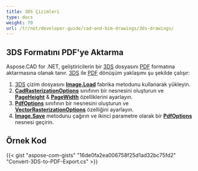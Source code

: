 ```yaml
---
title: 3DS Çizimleri
type: docs
weight: 70
url: /tr/net/developer-guide/cad-and-bim-drawings/3ds-drawings/
---
```


## **3DS Formatını PDF'ye Aktarma**

Aspose.CAD for .NET, geliştiricilerin bir [3DS](https://docs.fileformat.com/3d/3ds/) dosyasını [PDF](https://docs.fileformat.com/pdf/) formatına aktarmasına olanak tanır. [3DS](https://docs.fileformat.com/3d/3ds/) ile [PDF](https://docs.fileformat.com/pdf/) dönüşüm yaklaşımı şu şekilde çalışır:

1. [3DS](https://docs.fileformat.com/3d/3ds/) çizim dosyasını [**Image.Load**](https://reference.aspose.com/cad/net/aspose.cad.image/load/methods/2) fabrika metodunu kullanarak yükleyin.
1. [**CadRasterizationOptions**](https://reference.aspose.com/cad/net/aspose.cad.imageoptions/cadrasterizationoptions) sınıfının bir nesnesini oluşturun ve [**PageHeight**](https://reference.aspose.com/cad/net/aspose.cad.imageoptions/vectorrasterizationoptions/properties/pageheight) & [**PageWidth**](https://reference.aspose.com/cad/net/aspose.cad.imageoptions/vectorrasterizationoptions/properties/pagewidth) özelliklerini ayarlayın.
1. [**PdfOptions**](https://reference.aspose.com/cad/net/aspose.cad.imageoptions/pdfoptions) sınıfının bir nesnesini oluşturun ve [**VectorRasterizationOptions**](https://reference.aspose.com/cad/net/aspose.cad.imageoptions/vectorrasterizationoptions) özelliğini ayarlayın.
1. [**Image.Save**](https://reference.aspose.com/cad/net/aspose.cad/image/methods/save/index) metodunu çağırın ve ikinci parametre olarak bir [**PdfOptions**](https://reference.aspose.com/cad/net/aspose.cad.imageoptions/pdfoptions) nesnesi geçirin.

## Örnek Kod

{{< gist "aspose-com-gists" "16de0fa2ea006758f25d1ad32bc75fd2" "Convert-3DS-to-PDF-Export.cs" >}}
